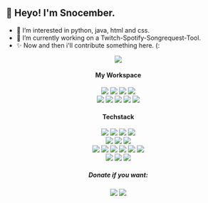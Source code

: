 <h2> 👀 Heyo! I'm Snocember. </h2>

<ul>
  <li> 🌱 I’m interested in python, java, html and css.</li>
  <li> 🔭 I’m currently working on a Twitch-Spotify-Songrequest-Tool.</li>
  <li> ✨ Now and then i'll contribute something here. (: </li>
</ul>

<div align='center'>
<img src="https://github-readme-stats.vercel.app/api?username=snocember&count_private=true&show_icons=true&theme=tokyonight">

<h4>My Workspace</h4>
  <img src="https://img.shields.io/badge/mac%20os-000000?style=for-the-badge&logo=apple&logoColor=white">
  <img src="https://img.shields.io/badge/Linux-000000?style=for-the-badge&logo=linux&logoColor=white">
  <img src="https://img.shields.io/badge/VMware-000000?style=for-the-badge">
  <img src="https://img.shields.io/badge/apple%20silicon-333333?style=for-the-badge&logo=apple&logoColor=white">
  </br>
  <img src="https://img.shields.io/badge/VSCode-0078D4?style=for-the-badge&logo=visual%20studio%20code&logoColor=white">
  <img src="https://img.shields.io/badge/Xcode-007ACC?style=for-the-badge&logo=Xcode&logoColor=white">
  <img src="https://img.shields.io/badge/Eclipse-2C2255?style=for-the-badge&logo=eclipse&logoColor=white">
  <img src="https://img.shields.io/badge/Safari-0082C9?style=for-the-badge&logo=Safari&logoColor=white">
  <img src="https://img.shields.io/badge/Brave-E44C30?style=for-the-badge&logo=Brave&logoColor=white">

<h4>Techstack</h4>
  <img src="https://img.shields.io/badge/Python-dfb620?style=for-the-badge&logo=python&logoColor=blue">
  <img src="https://img.shields.io/badge/Java-ED8B00?style=for-the-badge&logo=java&logoColor=white">
  <img src="https://img.shields.io/badge/HTML5-E34F26?style=for-the-badge&logo=html5&logoColor=white">
  <img src="https://img.shields.io/badge/CSS3-1572B6?style=for-the-badge&logo=css3&logoColor=white">
  </br>
  <img src="https://img.shields.io/badge/MySQL-005C84?style=for-the-badge&logo=mysql&logoColor=white">
  <img src="https://img.shields.io/badge/SQLite-07405E?style=for-the-badge&logo=sqlite&logoColor=white">
  <img src="https://img.shields.io/badge/PostgreSQL-316192?style=for-the-badge&logo=postgresql&logoColor=white">
  </br>
  <img src="https://img.shields.io/badge/Apache-D22128?style=for-the-badge&logo=Apache&logoColor=white">
  <img src="https://img.shields.io/badge/Nginx-009639?style=for-the-badge&logo=nginx&logoColor=white">
  <img src="https://img.shields.io/badge/Django-092E20?style=for-the-badge&logo=django&logoColor=green">
  <img src="https://img.shields.io/badge/Nextcloud-0082C9?style=for-the-badge&logo=Nextcloud&logoColor=white">
  <img src="https://img.shields.io/badge/Cloudflare-F38020?style=for-the-badge&logo=Cloudflare&logoColor=white">
  <img src="https://img.shields.io/badge/Bootstrap-563D7C?style=for-the-badge&logo=bootstrap&logoColor=white">
  </br>
  <img src="https://img.shields.io/badge/affinity-%237E4DD2.svg?style=for-the-badge&logo=affinity-photo&logoColor=white">
  <img src="https://img.shields.io/badge/Figma-F24E1E?style=for-the-badge&logo=figma&logoColor=white">
  <img src="https://img.shields.io/badge/gimp-5C5543?style=for-the-badge&logo=gimp&logoColor=white">

<h5>Donate if you want:</h5>
<a href="https://ko-fi.com/snocember"><img src="https://img.shields.io/badge/Ko--fi-ffffff?style=flat&logo=ko-fi&logoColor=red"></a>
<a href="https://paypal.me/snocember"><img src="https://img.shields.io/badge/PayPal-00457C?style=flat&logo=paypal&logoColor=white"></a>

</div>

<!--
**Snocember/Snocember** is a ✨ _special_ ✨ repository because its `README.md` (this file) appears on your GitHub profile.

Here are some ideas to get you started:

- 🔭 I’m currently working on ...
- 🌱 I’m currently learning ...
- 👯 I’m looking to collaborate on ...
- 🤔 I’m looking for help with ...
- 💬 Ask me about ...
- 📫 How to reach me: ...
- 😄 Pronouns: ...
- ⚡ Fun fact: ...
-->
